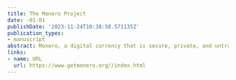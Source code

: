 ```yaml
---
title: The Monero Project
date: -01-01
publishDate: '2023-11-24T10:38:58.571135Z'
publication_types:
- manuscript
abstract: Monero, a digital currency that is secure, private, and untraceable
links:
- name: URL
  url: https://www.getmonero.org//index.html
---
```

